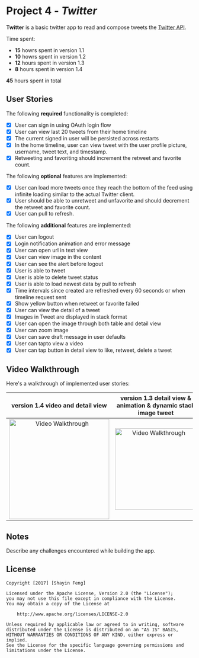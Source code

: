 # Project 4 - *Twitter*

**Twitter** is a basic twitter app to read and compose tweets the [Twitter API](https://apps.twitter.com/).

Time spent: 

- **15** howrs spent in version 1.1
- **10** howrs spent in version 1.2
- **12** hours spent in version 1.3
- **8** hours spent in version 1.4

**45** hours spent in total

## User Stories

The following **required** functionality is completed:

- [x] User can sign in using OAuth login flow
- [x] User can view last 20 tweets from their home timeline
- [x] The current signed in user will be persisted across restarts
- [x] In the home timeline, user can view tweet with the user profile picture, username, tweet text, and timestamp.
- [x] Retweeting and favoriting should increment the retweet and favorite count.

The following **optional** features are implemented:

- [x] User can load more tweets once they reach the bottom of the feed using infinite loading similar to the actual Twitter client.
- [x] User should be able to unretweet and unfavorite and should decrement the retweet and favorite count.
- [x] User can pull to refresh.

The following **additional** features are implemented:

- [x] User can logout
- [x] Login notification animation and error message
- [x] User can open url in text view
- [x] User can view image in the content
- [x] User can see the alert before logout
- [x] User is able to tweet
- [x] User is able to delete tweet status
- [x] User is able to load newest data by pull to refresh
- [x] Time intervals since created are refreshed every 60 seconds or when timeline request sent
- [x] Show yellow button when retweet or favorite failed
- [x] User can view the detail of a tweet
- [x] Images in Tweet are displayed in stack format
- [x] User can open the image through both table and detail view
- [x] User can zoom image
- [x] User can save draft message in user defaults 
- [x] User can tapto view a video
- [x] User can tap button in detail view to like, retweet, delete a tweet

## Video Walkthrough 

Here's a walkthrough of implemented user stories:

 version 1.4 video and detail view | version 1.3 detail view & animation & dynamic stack image tweet | version 1.2 button action & tweet |
:-------------------------:|:-------------------------:|:-------------------------:
 <img src='https://github.com/sine27/Twitter/blob/master/demo/version1_4.gif' width='270' alt='Video Walkthrough' /> | <img src='https://github.com/sine27/Twitter/blob/master/demo/version1_3.gif' width='220' alt='Video Walkthrough' /> | <img src='https://github.com/sine27/Twitter/blob/master/demo/version1_2.gif' width='220' alt='Video Walkthrough' /> |

## Notes

Describe any challenges encountered while building the app.

## License

    Copyright [2017] [Shayin Feng]

    Licensed under the Apache License, Version 2.0 (the "License");
    you may not use this file except in compliance with the License.
    You may obtain a copy of the License at

        http://www.apache.org/licenses/LICENSE-2.0

    Unless required by applicable law or agreed to in writing, software
    distributed under the License is distributed on an "AS IS" BASIS,
    WITHOUT WARRANTIES OR CONDITIONS OF ANY KIND, either express or implied.
    See the License for the specific language governing permissions and
    limitations under the License.
